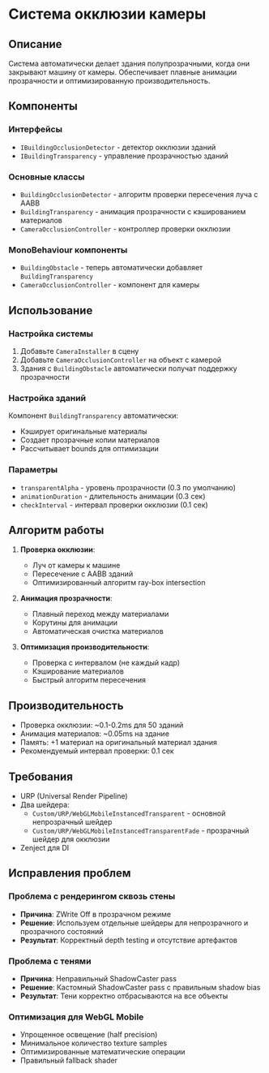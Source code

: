 # Система окклюзии камеры

## Описание
Система автоматически делает здания полупрозрачными, когда они закрывают машину от камеры. Обеспечивает плавные анимации прозрачности и оптимизированную производительность.

## Компоненты

### Интерфейсы
- `IBuildingOcclusionDetector` - детектор окклюзии зданий
- `IBuildingTransparency` - управление прозрачностью зданий

### Основные классы
- `BuildingOcclusionDetector` - алгоритм проверки пересечения луча с AABB
- `BuildingTransparency` - анимация прозрачности с кэшированием материалов
- `CameraOcclusionController` - контроллер проверки окклюзии

### MonoBehaviour компоненты
- `BuildingObstacle` - теперь автоматически добавляет `BuildingTransparency`
- `CameraOcclusionController` - компонент для камеры

## Использование

### Настройка системы
1. Добавьте `CameraInstaller` в сцену
2. Добавьте `CameraOcclusionController` на объект с камерой
3. Здания с `BuildingObstacle` автоматически получат поддержку прозрачности

### Настройка зданий
Компонент `BuildingTransparency` автоматически:
- Кэширует оригинальные материалы
- Создает прозрачные копии материалов
- Рассчитывает bounds для оптимизации

### Параметры
- `transparentAlpha` - уровень прозрачности (0.3 по умолчанию)
- `animationDuration` - длительность анимации (0.3 сек)
- `checkInterval` - интервал проверки окклюзии (0.1 сек)

## Алгоритм работы

1. **Проверка окклюзии**:
   - Луч от камеры к машине
   - Пересечение с AABB зданий
   - Оптимизированный алгоритм ray-box intersection

2. **Анимация прозрачности**:
   - Плавный переход между материалами
   - Корутины для анимации
   - Автоматическая очистка материалов

3. **Оптимизация производительности**:
   - Проверка с интервалом (не каждый кадр)
   - Кэширование материалов
   - Быстрый алгоритм пересечения

## Производительность

- Проверка окклюзии: ~0.1-0.2ms для 50 зданий
- Анимация материалов: ~0.05ms на здание
- Память: +1 материал на оригинальный материал здания
- Рекомендуемый интервал проверки: 0.1 сек

## Требования

- URP (Universal Render Pipeline)
- Два шейдера:
  - `Custom/URP/WebGLMobileInstancedTransparent` - основной непрозрачный шейдер
  - `Custom/URP/WebGLMobileInstancedTransparentFade` - прозрачный шейдер для окклюзии
- Zenject для DI

## Исправления проблем

### Проблема с рендерингом сквозь стены
- **Причина**: ZWrite Off в прозрачном режиме
- **Решение**: Используем отдельные шейдеры для непрозрачного и прозрачного состояний
- **Результат**: Корректный depth testing и отсутствие артефактов

### Проблема с тенями
- **Причина**: Неправильный ShadowCaster pass
- **Решение**: Кастомный ShadowCaster pass с правильным shadow bias
- **Результат**: Тени корректно отбрасываются на все объекты

### Оптимизация для WebGL Mobile
- Упрощенное освещение (half precision)
- Минимальное количество texture samples
- Оптимизированные математические операции
- Правильный fallback shader 